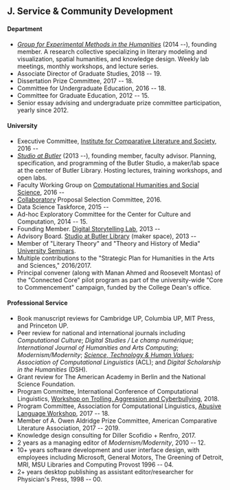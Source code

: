 ## J. Service & Community Development

#### Department

- *[Group for Experimental Methods in the Humanities](http://xpmethod.github.io/)* (2014 --),
  founding member. A research collective specializing in literary modeling and visualization,
spatial humanities, and knowledge design. Weekly lab meetings, monthly workshops, and lecture
series.
- Associate Director of Graduate Studies, 2018 -- 19.
- Dissertation Prize Committee, 2017 -- 18.
- Committee for Undergraduate Education, 2016 -- 18.
- Committee for Graduate Education, 2012 -- 15.
- Senior essay advising and undergraduate prize committee participation, yearly since 2012.

#### University

- Executive Committee, [Institute for Comparative Literature and
  Society](http://icls.columbia.edu/), 2016 --
- *[Studio at Butler](https://studio.cul.columbia.edu/)* (2013 --), founding member, faculty
  advisor. Planning, specification, and programming of the Butler Studio, a maker/lab space at
the center of Butler Library. Hosting lectures, training workshops, and open labs.
- Faculty Working Group on [Computational Humanities and Social
  Science](http://datascience.columbia.edu/computational-social-science), 2016 --
- [Collaboratory](http://collaboratory.columbia.edu/) Proposal Selection Committee, 2016.
- Data Science Taskforce, 2015 --
- Ad-hoc Exploratory Committee for the Center for Culture and Computation, 2014 -- 15.
- Founding Member. [Digital Storytelling Lab](http://www.digitalstorytellinglab.com/), 2013 --
- Advisory Board. [Studio at Butler Library](https://studio.cul.columbia.edu/) (maker space),
  2013 --
- Member of "Literary Theory" and "Theory and History of Media" [University
  Seminars](http://universityseminars.columbia.edu/seminars/list-of-seminars/).
- Multiple contributions to the "Strategic Plan for Humanities in the Arts and Sciences,"
  2016/2017.
- Principal convener (along with Manan Ahmed and Roosevelt Montas) of the "Connected Core"
  pilot program as part of the university-wide "Core to Commencement" campaign, funded by the
College Dean's office.

#### Professional Service

- Book manuscript reviews for Cambridge UP, Columbia UP, MIT Press, and Princeton UP.
- Peer review for national and international journals including *Computational Culture*;
  *Digital Studies / Le champ numérique*; *International Journal of Humanities and Arts
Computing*; *Modernism/Modernity*; [*Science, Technology & Human
Values*](https://journals.sagepub.com/doi/full/10.1177/0162243919825887); *Association of
Computational Linguistics* (ACL); and *Digital Scholarship in the Humanities* (DSH).
- Grant review for The American Academy in Berlin and the National Science Foundation.
- Program Committee, International Conference of Computational Linguistics, [Workshop on
  Trolling, Aggression and Cyberbullying](http://aclweb.org/anthology/W18-4400), 2018.
- Program Committee, Association for Computational Linguistics, [Abusive Language
  Workshop](https://web.archive.org/web/20190219200248/https://www.aclweb.org/portal/content/1st-workshop-abusive-language-online),
2017 -- 18.
- Member of A. Owen Aldridge Prize Committee, American Comparative Literature Association, 2017
  -- 2019.
- Knowledge design consulting for Diller Scofidio + Renfro, 2017.
- 2 years as a managing editor of *Modernism/Modernity*, 2010 -- 12.
- 10+ years software development and user interface design, with employees including Microsoft,
  General Motors, The Greening of Detroit, MRI, MSU Libraries and Computing Provost 1996 -- 04.
- 2+ years desktop publishing as assistant editor/researcher for Physician's Press, 1998 -- 00.
